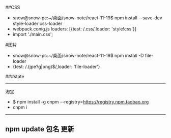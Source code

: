 ##CSS

- snow@snow-pc:~/桌面/snow-note/react-11-19$ npm install --save-dev style-loader css-loader
- webpack.conig.js   loaders: [{test: /\.css/,loader: 'style!css'}]
- import './main.css';


#图片

- snow@snow-pc:~/桌面/snow-note/react-11-19$ npm install -D file-loader
- {test: /\.(jpe?g|png)$/,loader: 'file-loader'}



###state








---
淘宝

- $ npm install -g cnpm --registry=https://registry.npm.taobao.org
- cnpm i

---
npm update 包名  更新
---
